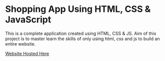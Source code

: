 # Shopping App Using HTML, CSS & JavaScript

This is a complete application created using HTML, CSS & JS. 
Aim of this project is to master learn the skills of only using html, css and js to build an entire website.


[Website Hosted Here](https://mrajay1.github.io/shopping-app-using-html-css-and-js/)
